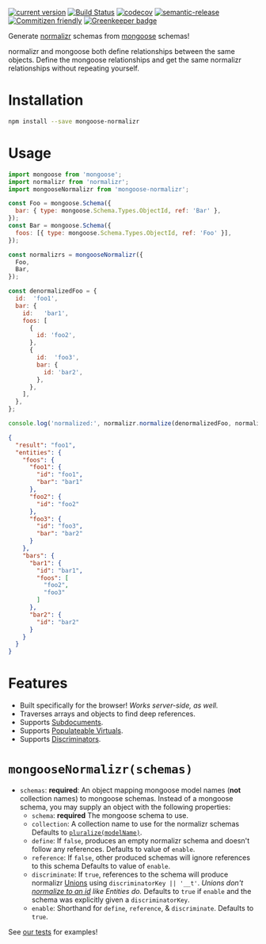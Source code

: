 [![current version](https://img.shields.io/npm/v/mongoose-normalizr.svg)](https://www.npmjs.com/package/mongoose-normalizr)
[![Build Status](https://travis-ci.org/saiichihashimoto/mongoose-normalizr.svg?branch=master)](https://travis-ci.org/saiichihashimoto/mongoose-normalizr)
[![codecov](https://codecov.io/gh/saiichihashimoto/mongoose-normalizr/branch/master/graph/badge.svg)](https://codecov.io/gh/saiichihashimoto/mongoose-normalizr)
[![semantic-release](https://img.shields.io/badge/%20%20%F0%9F%93%A6%F0%9F%9A%80-semantic--release-e10079.svg)](https://github.com/semantic-release/semantic-release)
[![Commitizen friendly](https://img.shields.io/badge/commitizen-friendly-brightgreen.svg)](http://commitizen.github.io/cz-cli/)
[![Greenkeeper badge](https://badges.greenkeeper.io/saiichihashimoto/mongoose-normalizr.svg)](https://greenkeeper.io/)

Generate [normalizr](https://www.npmjs.com/package/normalizr) schemas from [mongoose](https://www.npmjs.com/package/mongoose) schemas!

normalizr and mongoose both define relationships between the same objects. Define the mongoose relationships and get the same normalizr relationships without repeating yourself.

# Installation

```bash
npm install --save mongoose-normalizr
```

# Usage

```javascript
import mongoose from 'mongoose';
import normalizr from 'normalizr';
import mongooseNormalizr from 'mongoose-normalizr';

const Foo = mongoose.Schema({
  bar: { type: mongoose.Schema.Types.ObjectId, ref: 'Bar' },
});
const Bar = mongoose.Schema({
  foos: [{ type: mongoose.Schema.Types.ObjectId, ref: 'Foo' }],
});

const normalizrs = mongooseNormalizr({
  Foo,
  Bar,
});

const denormalizedFoo = {
  id:  'foo1',
  bar: {
    id:   'bar1',
    foos: [
      {
        id: 'foo2',
      },
      {
        id:  'foo3',
        bar: {
          id: 'bar2',
        },
      },
    ],
  },
};

console.log('normalized:', normalizr.normalize(denormalizedFoo, normalizrs.foos));
```

```json
{
  "result": "foo1",
  "entities": {
    "foos": {
      "foo1": {
        "id": "foo1",
        "bar": "bar1"
      },
      "foo2": {
        "id": "foo2"
      },
      "foo3": {
        "id": "foo3",
        "bar": "bar2"
      }
    },
    "bars": {
      "bar1": {
        "id": "bar1",
        "foos": [
          "foo2",
          "foo3"
        ]
      },
      "bar2": {
        "id": "bar2"
      }
    }
  }
}
```

# Features

- Built specifically for the browser! *Works server-side, as well.*
- Traverses arrays and objects to find deep references.
- Supports [Subdocuments](http://mongoosejs.com/docs/subdocs.html).
- Supports [Populateable Virtuals](http://mongoosejs.com/docs/populate.html#populate-virtuals).
- Supports [Discriminators](http://mongoosejs.com/docs/discriminators.html).

# ```mongooseNormalizr(schemas)```

- ```schemas```: **required**: An object mapping mongoose model names (**not** collection names) to mongoose schemas. Instead of a mongoose schema, you may supply an object with the following properties:
	- ```schema```: **required** The mongoose schema to use.
	- ```collection```: A collection name to use for the normalizr schemas Defaults to [`pluralize(modelName)`](https://github.com/vkarpov15/mongoose-legacy-pluralize).
	- ```define```: If `false`, produces an empty normalizr schema and doesn't follow any references. Defaults to value of `enable`.
	- ```reference```: If `false`, other produced schemas will ignore references to this schema Defaults to value of `enable`.
	- ```discriminate```: If `true`, references to the schema will produce normalizr [Unions](https://github.com/paularmstrong/normalizr/blob/master/docs/api.md#uniondefinition-schemaattribute) using `discriminatorKey || '__t'`. *Unions don't [normalize to an id](https://github.com/paularmstrong/normalizr/blob/master/docs/api.md#usage-5) like Entities do.* Defaults to `true` if `enable` and the schema was explicitly given a `discriminatorKey`.
	- ```enable```: Shorthand for `define`, `reference`, & `discriminate`. Defaults to `true`.

See [our tests](https://github.com/saiichihashimoto/mongoose-normalizr/blob/master/src/index.spec.js) for examples!
